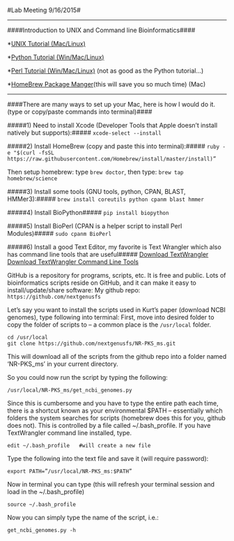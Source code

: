 #Lab Meeting 9/16/2015#

___
####Introduction to UNIX and Command line Bioinformatics####

*[UNIX Tutorial (Mac/Linux)](http://www.ee.surrey.ac.uk/Teaching/Unix/unix1.html)

*[Python Tutorial (Win/Mac/Linux)](https://www.codecademy.com/en/tracks/python)

*[Perl Tutorial (Win/Mac/Linux)](http://learn-perl.org) (not as good as the Python tutorial…)

*[HomeBrew Package Manger](http://brew.sh)(this will save you so much time) (Mac)


___
####There are many ways to set up your Mac, here is how I would do it. (type or copy/paste commands into terminal)####



#####1) Need to install Xcode (Developer Tools that Apple doesn’t install natively but supports):#####
```xcode-select --install```

#####2) Install HomeBrew (copy and paste this into terminal):#####
```ruby -e "$(curl -fsSL https://raw.githubusercontent.com/Homebrew/install/master/install)”```

Then setup homebrew: type `brew doctor`, then type: `brew tap homebrew/science`

#####3) Install some tools (GNU tools, python, CPAN, BLAST, HMMer3):#####
```brew install coreutils python cpanm blast hmmer```

#####4) Install BioPython#####
```pip install biopython```

#####5) Install BioPerl (CPAN is a helper script to install Perl Modules)#####
```sudo cpanm BioPerl```

#####6) Install a good Text Editor, my favorite is Text Wrangler which also has command line tools that are useful#####
[Download TextWrangler](https://s3.amazonaws.com/BBSW-download/TextWrangler_4.5.12.dmg)
[Download TextWrangler Command Line Tools](http://pine.barebones.com/files/tw-cmdline-tools-4512.zip)


GitHub is a repository for programs, scripts, etc.  It is free and public.  Lots of bioinformatics scripts reside on GitHub, and it can make it easy to install/update/share software:  My github repo: `https://github.com/nextgenusfs`

Let’s say you want to install the scripts used in Kurt’s paper (download NCBI genomes), type following into terminal:
First, move into desired folder to copy the folder of scripts to – a common place is the `/usr/local` folder.
```UNIX
cd /usr/local
git clone https://github.com/nextgenusfs/NR-PKS_ms.git
```

This will download all of the scripts from the github repo into a folder named ‘NR-PKS_ms’ in your current directory.

So you could now run the script by typing the following:
```
/usr/local/NR-PKS_ms/get_ncbi_genomes.py
```

Since this is cumbersome and you have to type the entire path each time, there is a shortcut known as your environmental $PATH – essentially which folders the system searches for scripts (homebrew does this for you, github does not). This is controlled by a file called ~/.bash_profile.  If you have TextWrangler command line installed, type.
```
edit ~/.bash_profile   #will create a new file
```

Type the following into the text file and save it (will require password):

```export PATH=”/usr/local/NR-PKS_ms:$PATH”```

Now in terminal you can type (this will refresh your terminal session and load in the ~/.bash_profile)

`source ~/.bash_profile`

Now you can simply type the name of the script, i.e.:

```get_ncbi_genomes.py -h```

